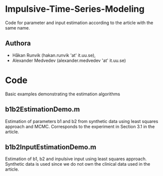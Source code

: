 # Impulsive-Time-Series-Modeling
Code for parameter and input estimation according to the article with the same name.

## Authora
* Håkan Runvik (hakan.runvik 'at' it.uu.se),
* Alexander Medvedev (alexander.medvedev 'at' it.uu.se)

# Code
Basic examples demonstrating the estimation algorithms

## b1b2EstimationDemo.m
Estimation of parameters b1 and b2 from synthetic data using least squares approach and MCMC. Corresponds to the experiment in Section 3.1 in the article.

## b1b2InputEstimationDemo.m
Estimation of b1, b2 and inpulsive input using least squares approach. Synthetic data is used since we do not own the clinical data used in the article.

